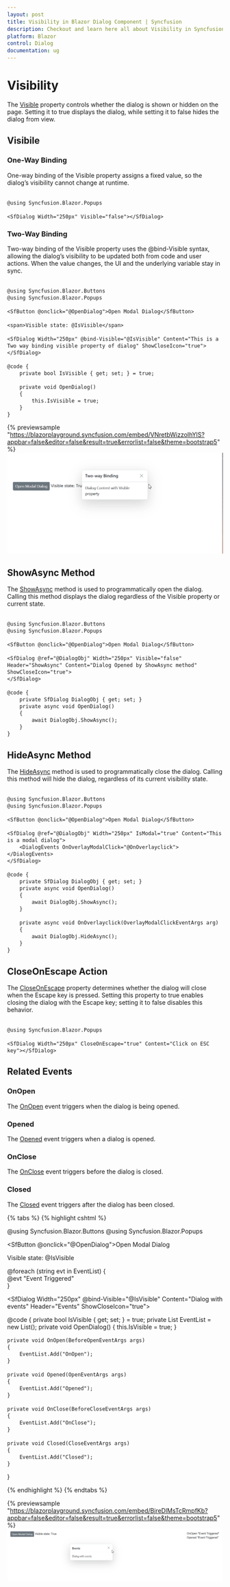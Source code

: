 ```yaml
---
layout: post
title: Visibility in Blazor Dialog Component | Syncfusion
description: Checkout and learn here all about Visibility in Syncfusion Blazor Dialog component and much more details.
platform: Blazor
control: Dialog
documentation: ug
---
```


# Visibility

The [Visible](https://help.syncfusion.com/cr/blazor/Syncfusion.Blazor.Popups.SfDialog.html#Syncfusion_Blazor_Popups_SfDialog_Visible) property controls whether the dialog is shown or hidden on the page. Setting it to true displays the dialog, while setting it to false hides the dialog from view.

## Visibile

### One-Way Binding

One-way binding of the Visible property assigns a fixed value, so the dialog’s visibility cannot change at runtime.

```cshtml

@using Syncfusion.Blazor.Popups

<SfDialog Width="250px" Visible="false"></SfDialog>

```

### Two-Way Binding

Two-way binding of the Visible property uses the @bind-Visible syntax, allowing the dialog’s visibility to be updated both from code and user actions. When the value changes, the UI and the underlying variable stay in sync.

```cshtml

@using Syncfusion.Blazor.Buttons
@using Syncfusion.Blazor.Popups

<SfButton @onclick="@OpenDialog">Open Modal Dialog</SfButton>

<span>Visible state: @IsVisible</span>

<SfDialog Width="250px" @bind-Visible="@IsVisible" Content="This is a Two way binding visible property of dialog" ShowCloseIcon="true">
</SfDialog>

@code {
    private bool IsVisible { get; set; } = true;

    private void OpenDialog()
    {
        this.IsVisible = true;
    }
}

```

{% previewsample "https://blazorplayground.syncfusion.com/embed/VNretbWizzoIhYlS?appbar=false&editor=false&result=true&errorlist=false&theme=bootstrap5"  %}
![Blazor Dialog with Header](./images/blazor-dialog-two-way-visible.gif)

## ShowAsync Method

The [ShowAsync](https://help.syncfusion.com/cr/blazor/Syncfusion.Blazor.Popups.SfDialog.html#Syncfusion_Blazor_Popups_SfDialog_ShowAsync_System_Nullable_System_Boolean__) method is used to programmatically open the dialog. Calling this method displays the dialog regardless of the Visible property or current state.

```cshtml

@using Syncfusion.Blazor.Buttons
@using Syncfusion.Blazor.Popups

<SfButton @onclick="@OpenDialog">Open Modal Dialog</SfButton>

<SfDialog @ref="@DialogObj" Width="250px" Visible="false" Header="ShowAsync" Content="Dialog Opened by ShowAsync method" ShowCloseIcon="true">
</SfDialog>

@code {
    private SfDialog DialogObj { get; set; }
    private async void OpenDialog()
    {
        await DialogObj.ShowAsync();
    }
}

```

## HideAsync Method

The [HideAsync](https://help.syncfusion.com/cr/blazor/Syncfusion.Blazor.Popups.SfDialog.html#Syncfusion_Blazor_Popups_SfDialog_HideAsync) method is used to programmatically close the dialog. Calling this method will hide the dialog, regardless of its current visibility state.

```cshtml

@using Syncfusion.Blazor.Buttons
@using Syncfusion.Blazor.Popups

<SfButton @onclick="@OpenDialog">Open Modal Dialog</SfButton>

<SfDialog @ref="@DialogObj" Width="250px" IsModal="true" Content="This is a modal dialog">
    <DialogEvents OnOverlayModalClick="@OnOverlayclick"></DialogEvents>
</SfDialog>

@code {
    private SfDialog DialogObj { get; set; }
    private async void OpenDialog()
    {
        await DialogObj.ShowAsync();
    }

    private async void OnOverlayclick(OverlayModalClickEventArgs arg)
    {
        await DialogObj.HideAsync();
    }
}

```

## CloseOnEscape Action

The [CloseOnEscape](https://help.syncfusion.com/cr/blazor/Syncfusion.Blazor.Popups.SfDialog.html#Syncfusion_Blazor_Popups_SfDialog_CloseOnEscape) property determines whether the dialog will close when the Escape key is pressed. Setting this property to true enables closing the dialog with the Escape key; setting it to false disables this behavior.

```cshtml

@using Syncfusion.Blazor.Popups

<SfDialog Width="250px" CloseOnEscape="true" Content="Click on ESC key"></SfDialog>

```

## Related Events

### OnOpen

The [OnOpen](https://help.syncfusion.com/cr/blazor/Syncfusion.Blazor.Popups.DialogEvents.html#Syncfusion_Blazor_Popups_DialogEvents_OnOpen) event triggers when the dialog is being opened.

### Opened

The [Opened](https://help.syncfusion.com/cr/blazor/Syncfusion.Blazor.Popups.DialogEvents.html#Syncfusion_Blazor_Popups_DialogEvents_Opened) event triggers when a dialog is opened.

### OnClose

The [OnClose](https://help.syncfusion.com/cr/blazor/Syncfusion.Blazor.Popups.DialogEvents.html#Syncfusion_Blazor_Popups_DialogEvents_OnClose) event triggers before the dialog is closed.

### Closed

The [Closed](https://help.syncfusion.com/cr/blazor/Syncfusion.Blazor.Popups.DialogEvents.html#Syncfusion_Blazor_Popups_DialogEvents_Closed) event triggers after the dialog has been closed.

{% tabs %}
{% highlight cshtml %}

@using Syncfusion.Blazor.Buttons
@using Syncfusion.Blazor.Popups

<SfButton @onclick="@OpenDialog">Open Modal Dialog</SfButton>

<span>Visible state: @IsVisible</span>

<div style="display: grid;">
    @foreach (string evt in EventList)
    {
        <span>@evt "Event Triggered"</span>
    }
</div>

<SfDialog Width="250px" @bind-Visible="@IsVisible" Content="Dialog with events" Header="Events" ShowCloseIcon="true">
    <DialogEvents OnOpen="OnOpen" Opened="Opened" OnClose="OnClose" Closed="Closed"></DialogEvents>
</SfDialog>

@code {
    private bool IsVisible { get; set; } = true;
    private List<string> EventList = new List<string>();
    private void OpenDialog()
    {
        this.IsVisible = true;
    }

    private void OnOpen(BeforeOpenEventArgs args)
    {
        EventList.Add("OnOpen");
    }

    private void Opened(OpenEventArgs args)
    {
        EventList.Add("Opened");
    }

    private void OnClose(BeforeCloseEventArgs args)
    {
        EventList.Add("OnClose");
    }

    private void Closed(CloseEventArgs args)
    {
        EventList.Add("Closed");
    }
}

{% endhighlight %}
{% endtabs %}

{% previewsample "https://blazorplayground.syncfusion.com/embed/BjreDlMsTcRmpfKb?appbar=false&editor=false&result=true&errorlist=false&theme=bootstrap5"  %}
![Blazor Dialog with Header](./images/blazor-dialog-visible-events.gif)